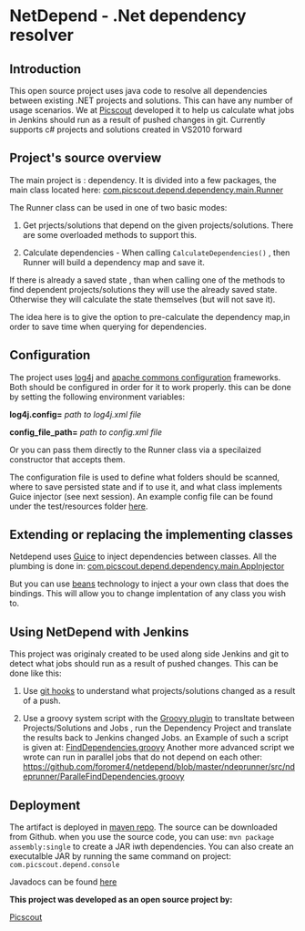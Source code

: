# NetDepend - .Net dependency resolver

## Introduction

This open source project uses java code to resolve all dependencies between existing .NET projects and solutions.
This can have any number of usage scenarios.
We  at [Picscout](http://www.picscout.com/) developed it to help us calculate what jobs in Jenkins should run as a result of pushed changes in git.
Currently supports c# projects and solutions created in VS2010 forward

## Project's source overview

The main project is : dependency.
It is divided into a few packages, the main class located here: 
[com.picscout.depend.dependency.main.Runner](https://github.com/foromer4/netdepend/blob/master/dependency/src/main/java/com/picscout/depend/dependency/main/Runner.java)

The Runner class can be used in one of two basic modes:

1. Get prjects/solutions that depend on the given projects/solutions. There are some overloaded methods to support this.

2. Calculate dependencies - When calling `CalculateDependencies()` , then Runner will build a dependency map and save it.

If there is already a saved state , than when calling one of the methods to find dependent projects/solutions
they will use the already saved state. Otherwise they will calculate the state themselves (but will not save it).

The idea here is to give the option to pre-calculate the dependency map,in order to save time when querying for dependencies.

## Configuration

The project uses [log4j](http://logging.apache.org/log4j/2.x/) and [apache commons configuration](https://commons.apache.org/proper/commons-configuration/) frameworks.
Both should be configured in order for it to work properly.
this can be done by setting the following environment variables:

**log4j.config=** *path to log4j.xml file*

**config_file_path=** *path to config.xml file*

Or you can pass them directly to the Runner class via a specilaized constructor that accepts them.

The configuration file is used to define what folders should be scanned,  where to save persisted state and if to use it,
and what class implements Guice injector (see next session).
An example config file can be found under the test/resources folder [here](https://github.com/foromer4/netdepend/blob/master/dependency/src/test/resources/config.xml).


## Extending or replacing the implementing classes

Netdepend uses [Guice](https://github.com/google/guice) to inject dependencies between classes.
All the plumbing is done in: 
[com.picscout.depend.dependency.main.AppInjector](https://github.com/foromer4/netdepend/blob/master/dependency/src/main/java/com/picscout/depend/dependency/main/AppInjector.java)

But you can use [beans](https://commons.apache.org/proper/commons-configuration/userguide/howto_beans.html) technology to inject a your own class that does the bindings. This will allow you to change implentation of any class you wish to.

## Using NetDepend with Jenkins

This project was originaly created to be used along side Jenkins and git to detect what jobs should run as a result of pushed changes.
This can be done like this:

1. Use [git hooks](https://git-scm.com/book/es/v2/Customizing-Git-Git-Hooks) to understand what projects/solutions changed as a result of a push.
 
2. Use a groovy system script with the [Groovy plugin](https://wiki.jenkins-ci.org/display/JENKINS/Groovy+plugin) to transltate between Projects/Solutions and Jobs , run the Dependency Project and translate the results back to Jenkins changed Jobs. an Example of such a script is given at:
[FindDependencies.groovy](https://github.com/foromer4/netdepend/blob/master/ndeprunner/src/ndeprunner/FindDependencies.groovy)
Another more advanced script we wrote can run in parallel jobs that do not depend on each other:
https://github.com/foromer4/netdepend/blob/master/ndeprunner/src/ndeprunner/ParalleFindDependencies.groovy

## Deployment

The artifact is deployed in [maven repo](http://repo.maven.apache.org/maven2/com/picscout/depend/dependency/0.0.1).
The source can be downloaded from Github.
when you use the source code, you can use: 
`mvn package assembly:single` 
to create a JAR iwth dependencies.
You can also create an executalble JAR by running the same command on project: `com.picscout.depend.console`

Javadocs can be found [here](http://foromer4.github.io/netdepend/)

**This project was developed as an open source project by:**

[Picscout](http://www.picscout.com/)

